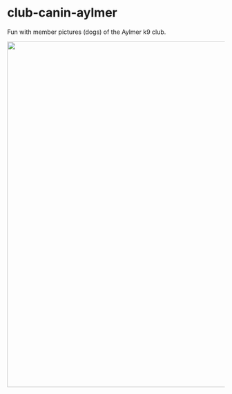 # club-canin-aylmer

Fun with member pictures (dogs) of the Aylmer k9 club.

<img src="./docs/demo.gif" width="800px"/>


